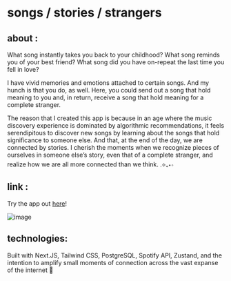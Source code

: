 <!-- @format -->

# songs / stories / strangers

## about :

What song instantly takes you back to your childhood? What song reminds you of your best friend? What song did you have on-repeat the last time you fell in love?

I have vivid memories and emotions attached to certain songs. And my hunch is that you do, as well. Here, you could send out a song that hold meaning to you and, in return, receive a song that hold meaning for a complete stranger.

The reason that I created this app is because in an age where the music discovery experience is dominated by algorithmic recommendations, it feels serendipitous to discover new songs by learning about the songs that hold significance to someone else. And that, at the end of the day, we are connected by stories. I cherish the moments when we recognize pieces of ourselves in someone else’s story, even that of a complete stranger, and realize how we are all more connected than we think. 𓈒⟡₊⋆∘

## link :

Try the app out [here](https://songs-stories-strangers.vercel.app/)!

![image](https://github.com/user-attachments/assets/b3821f7e-2e8e-4822-b02c-71992a0ecfbc)

## technologies:

Built with Next.JS, Tailwind CSS, PostgreSQL, Spotify API, Zustand, and the intention to amplify small moments of connection across the vast expanse of the internet 💌
